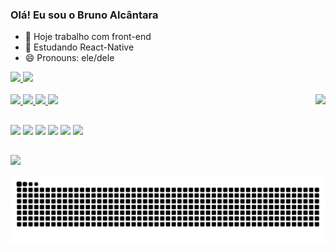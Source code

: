 ### Olá! Eu sou o Bruno Alcântara 

- 🔭 Hoje trabalho com front-end
- 🌱 Estudando React-Native
- 😄 Pronouns: ele/dele

<div>
  <a href="https://github.com/brunofva2">
  <img height="180em" src="https://github-readme-stats.vercel.app/api?username=brunofva2&show_icons=true&theme=radical&include_all_commits=true&count_private=true"/>
  <img height="180em" src="https://github-readme-stats.vercel.app/api/top-langs/?username=brunofva2&layout=compact&langs_count=7&theme=radical"/>
</div> 
  <div style="display inline_block"><br>
    <img align="right" alt"brunog-gif" height="100" width"130" src="https://cdn.discordapp.com/attachments/464313411296165908/912514749550436392/Webp.net-resizeimage.gif">
    <img aling="center" alt"bruno-Js" height="30" width"40" src="https://img.shields.io/badge/JavaScript-F7DF1E?style=for-the-badge&logo=javascript&logoColor=black">
    <img aling="center" alt"bruno-Css" height="30" width"40" src="https://img.shields.io/badge/CSS-239120?&style=for-the-badge&logo=css3&logoColor=white">
    <img aling="center" alt"bruno-React" height="30" width"40" src="https://img.shields.io/badge/React-20232A?style=for-the-badge&logo=react&logoColor=61DAFB">
    <img aling="center" alt"bruno-React-Native" height="30" width"40" src="https://img.shields.io/badge/React_Native-20232A?style=for-the-badge&logo=react&logoColor=61DAFB">
  </div>
 
  ##
  
 <div>
   <a href="https://wa.me/5521972924761" target="_blank"><img src="https://img.shields.io/badge/WhatsApp-25D366?style=for-the-badge&logo=whatsapp&logoColor=white" 
                                                              target="_blank"></a>
  <a href="mailto:brunofva0@hotmail.com?" target="_blank"><img src="https://img.shields.io/badge/Microsoft_Outlook-0078D4?style=for-the-badge&logo=microsoft-outlook&logoColor=white"
                                                             target="_blank"></a>
   <a href="https://www.linkedin.com/in/bruno-alcântara-366085225/" target="_blank"><img src="https://img.shields.io/badge/LinkedIn-0077B5?style=for-the-badge&logo=linkedin&logoColor=white" target="_blank"></a>
  <a href="https://www.instagram.com/brunofva1/" target="_blank"><img src=https://img.shields.io/badge/Instagram-E4405F?style=for-the-badge&logo=instagram&logoColor=white target="_blank"></a>
     <a href="https://discord.gg/GfhAknhyHv" target="_blank"><img src="https://img.shields.io/badge/Discord-7289DA?style=for-the-badge&logo=discord&logoColor=white" target="_blank"></a>
   <a href="https://www.twitch.tv/1ns4nity_" target="_blank"><img src="https://img.shields.io/badge/Twitch-9146FF?style=for-the-badge&logo=twitch&logoColor=white" target="_blank"></a>
  </div>
  
  ##
  
  <div>
   <img aling="center" alt"plataforma" height="30" width"40" src="https://img.shields.io/badge/Windows-0078D6?style=for-the-badge&logo=windows&logoColor=white"
        target="_blank"></a>
  </div>
  
  ![Snake animation](https://github.com/brunofva2/brunofva2/blob/output/github-contribution-grid-snake.svg)
